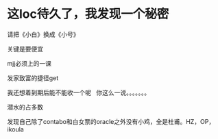 # 这loc待久了，我发现一个秘密


请把《小白》换成《小号》

关键是要便宜

mjj必须上的一课<img src="static/image/smiley/default/lol.gif" smilieid="12" border="0" alt="" />

发家致富的捷径get<img id="aimg_Vjjw8" onclick="zoom(this, this.src, 0, 0, 0)" class="zoom" src="https://cdn.jsdelivr.net/gh/hishis/forum-master/public/images/patch.gif" onmouseover="img_onmouseoverfunc(this)" onload="thumbImg(this)" border="0" alt="" />

<img src="static/image/smiley/default/sweat.gif" smilieid="10" border="0" alt="" />我还想着到期后能不能收一个呢&nbsp; &nbsp;你这么一说。。。。。。。

潜水的占多数<br />


发现自己除了contabo和白女票的oracle之外没有小鸡，全是杜甫。HZ，OP，ikoula
